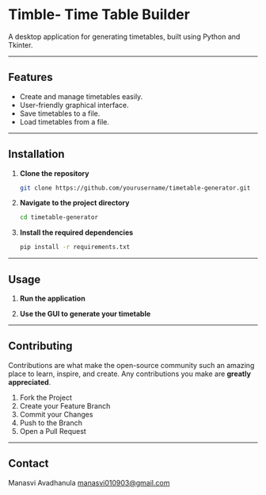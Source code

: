 
# Timble- Time Table Builder

A desktop application for generating timetables, built using Python and Tkinter.

---

## Features
- Create and manage timetables easily.
- User-friendly graphical interface.
- Save timetables to a file.
- Load timetables from a file.

---

## Installation

1. **Clone the repository**
    ```sh
    git clone https://github.com/yourusername/timetable-generator.git
    ```

2. **Navigate to the project directory**
    ```sh
    cd timetable-generator
    ```

3. **Install the required dependencies**
    ```sh
    pip install -r requirements.txt
    ```

 ---

## Usage

1. **Run the application**
    
2. **Use the GUI to generate your timetable**

---

## Contributing

Contributions are what make the open-source community such an amazing place to learn, inspire, and create. Any contributions you make are **greatly appreciated**.

1. Fork the Project
2. Create your Feature Branch
3. Commit your Changes
4. Push to the Branch 
5. Open a Pull Request

---

## Contact

Manasvi Avadhanula
manasvi010903@gmail.com
